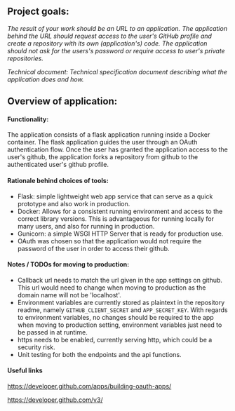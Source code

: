 ## Project goals: 

_The result of your work should be an URL to an application. 
The application behind the URL should request access to the user's GitHub profile and create a repository
 with its own (application's) code._
_The application should not ask for the users's password or require access to  user's private repositories._

_Technical document: Technical specification document describing what the application does and how._


## Overview of application: 
#### Functionality:
The application consists of a flask application running inside a Docker container. 
The flask application guides the user through an OAuth authentication flow. 
Once the user has granted the application access to the user's github, the application forks a repository from github
to the authenticated user's github profile. 


#### Rationale behind choices of tools: 
- Flask: simple lightweight web app service that can serve as a quick prototype and also work in production.
- Docker: Allows for a consistent running environment and access to the correct library versions. 
This is advantageous for running locally for many users, and also for running in production. 
- Gunicorn: a simple WSGI HTTP Server that is ready for production use.
- OAuth was chosen so that the application would not require the password of the user in order to access their github. 


#### Notes / TODOs for moving to production: 
- Callback url needs to match the url given in the app settings on github. This url would need to change when moving to
production as the domain name will not be 'localhost'.
- Environment variables are currently stored as plaintext in the repository readme, namely `GITHUB_CLIENT_SECRET` and 
`APP_SECRET_KEY`. With regards to environment variables, no changes should be required to the app when moving to
 production setting, environment variables just need to be passed in at runtime. 
- https needs to be enabled, currently serving http, which could be a security risk. 
- Unit testing for both the endpoints and the api functions.

#### Useful links 
https://developer.github.com/apps/building-oauth-apps/

https://developer.github.com/v3/

